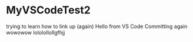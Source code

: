 # MyVSCodeTest2
trying to learn how to link up (again)
Hello from VS Code
Committing again wowowow
lololollollgfhjj